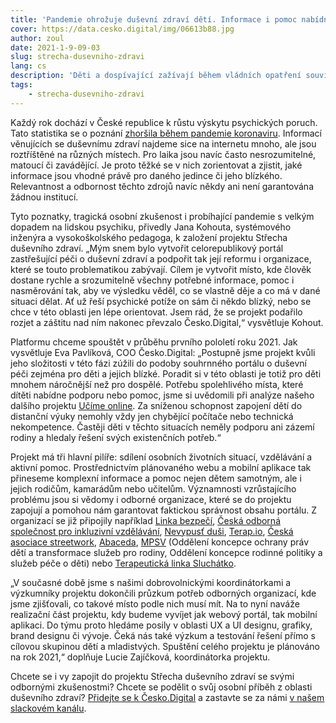 ```yaml
---
title: 'Pandemie ohrožuje duševní zdraví dětí. Informace i pomoc nabídne nově vznikající platforma'
cover: https://data.cesko.digital/img/06613b88.jpg
author: zoul
date: 2021-1-9-09-03
slug: strecha-dusevniho-zdravi
lang: cs
description: 'Děti a dospívající zažívají během vládních opatření souvisejících s pandemií Covid-19 hodně stresu a nemají dostatek informací nebo nástrojů, jak situaci řešit. Spustili jsme proto práci na novém projektu Střecha duševního zdraví, který na jednom místě přinese dětem a jejich blízkým kompletní informace k prevenci a včasné pomoci při vnitřní nepohodě. Cílem projektu je snadná orientace v systému péče o duševní zdraví i propojování odborníků a organizací.'
tags:
    - strecha-dusevniho-zdravi
---
```


Každý rok dochází v České republice k růstu výskytu psychických poruch. Tato statistika se o poznání [zhoršila během pandemie koronaviru](https://www.nasezdravotnictvi.cz/aktualita/sebevrazdy-deprese-uzkosti-koronavirus-drti-i-dusevni-zdravi-cechu). Informací věnujících se duševnímu zdraví najdeme sice na internetu mnoho, ale jsou roztříštěné na různých místech. Pro laika jsou navíc často nesrozumitelné, matoucí či zavádějící. Je proto těžké se v nich zorientovat a zjistit, jaké informace jsou vhodné právě pro daného jedince či jeho blízkého. Relevantnost a odbornost těchto zdrojů navíc někdy ani není garantována žádnou institucí.  

Tyto poznatky, tragická osobní zkušenost i probíhající pandemie s velkým dopadem na lidskou psychiku, přivedly Jana Kohouta, systémového inženýra a vysokoškolského pedagoga, k založení projektu Střecha duševního zdraví. „Mým snem bylo vytvořit celorepublikový portál zastřešující péči o duševní zdraví a podpořit tak její reformu i organizace, které se touto problematikou zabývají. Cílem je vytvořit místo, kde člověk dostane rychle a srozumitelně všechny potřebné informace, pomoc i nasměrování tak, aby ve výsledku věděl, co se vlastně děje a co má v dané situaci dělat. Ať už řeší psychické potíže on sám či někdo blízký, nebo se chce v této oblasti jen lépe orientovat. Jsem rád, že se projekt podařilo rozjet a záštitu nad ním nakonec převzalo Česko.Digital,“ vysvětluje Kohout. 
 
Platformu chceme spouštět v průběhu prvního pololetí roku 2021. Jak vysvětluje Eva Pavlíková, COO Česko.Digital: „Postupně jsme projekt kvůli jeho složitosti v této fázi zúžili do podoby souhrnného portálu o duševní péči zejména pro děti a jejich blízké. Poradit si v této oblasti je totiž pro děti mnohem náročnější než pro dospělé. Potřebu spolehlivého místa, které dítěti nabídne podporu nebo pomoc, jsme si uvědomili při analýze našeho dalšího projektu [Učíme online](https://www.ucimeonline.cz). Za sníženou schopnost zapojení dětí do distanční výuky nemohly vždy jen chybějící počítače nebo technická nekompetence. Častěji děti v těchto situacích neměly podporu ani zázemí rodiny a hledaly řešení svých existenčních potřeb.“

Projekt má tři hlavní pilíře: sdílení osobních životních situací, vzdělávání a aktivní pomoc. Prostřednictvím plánovaného webu a mobilní aplikace tak přineseme komplexní informace a pomoc nejen dětem samotným, ale i jejich rodičům, kamarádům nebo učitelům. Významnosti vzrůstajícího problému jsou si vědomy i odborné organizace, které se do projektu zapojují a pomohou nám garantovat faktickou správnost obsahu portálu. Z organizací se již připojily například [Linka bezpečí](https://www.linkabezpeci.cz), [Česká odborná společnost pro inkluzivní vzdělávání](https://cosiv.cz/), [Nevypusť duši](https://nevypustdusi.cz), [Terap.io](https://terap.io), [Česká asociace streetwork](https://www.streetwork.cz), [Abaceda](https://www.abaceda.cz), [MPSV](https://www.mpsv.cz) (Oddělení koncepce ochrany práv dětí a transformace služeb pro rodiny, Oddělení koncepce rodinné politiky a služeb péče o děti) nebo [Terapeutická linka Sluchátko](https://www.terapeutickalinka.cz).

„V současné době jsme s našimi dobrovolnickými koordinátorkami a výzkumníky projektu dokončili průzkum potřeb odborných organizací, kde jsme zjišťovali, co takové místo podle nich musí mít. Na to nyní naváže realizační část projektu, kdy budeme vyvíjet jak webový portál, tak mobilní aplikaci. Do týmu proto hledáme posily v oblasti UX a UI designu, grafiky, brand designu či vývoje. Čeká nás také výzkum a testování řešení přímo s cílovou skupinou dětí a mladistvých. Spuštění celého projektu je plánováno na rok 2021,“ doplňuje Lucie Zajíčková, koordinátorka projektu.

Chcete se i vy zapojit do projektu Střecha duševního zdraví se svými odbornými zkušenostmi? Chcete se podělit o svůj osobní příběh z oblasti duševního zdraví? [Přidejte se k Česko.Digital](https://join.cesko.digital) a zastavte se za námi [v našem slackovém kanálu](https://cesko-digital.slack.com/archives/C01168N8XP1).
